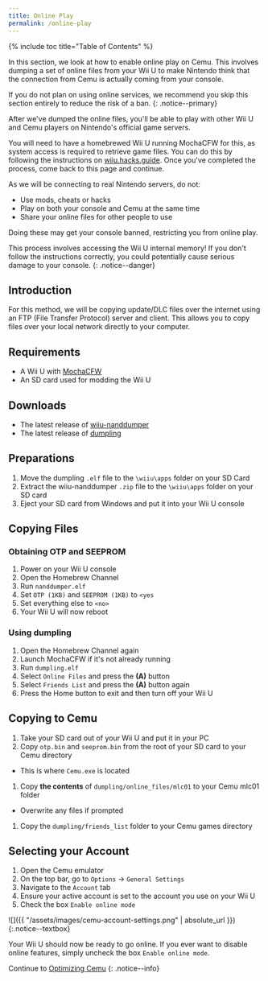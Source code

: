 ```yaml
---
title: Online Play
permalink: /online-play
---
```


{% include toc title="Table of Contents" %}

In this section, we look at how to enable online play on Cemu. This involves dumping a set of online files from your Wii U to make Nintendo think that the connection from Cemu is actually coming from your console.

If you do not plan on using online services, we recommend you skip this section entirely to reduce the risk of a ban.
{: .notice--primary}

After we've dumped the online files, you'll be able to play with other Wii U and Cemu players on Nintendo's official game servers.

You will need to have a homebrewed Wii U running MochaCFW for this, as system access is required to retrieve game files. You can do this by following the instructions on [wiiu.hacks.guide](https://wiiu.hacks.guide/). Once you've completed the process, come back to this page and continue.

As we will be connecting to real Nintendo servers, do not:
- Use mods, cheats or hacks
- Play on both your console and Cemu at the same time
- Share your online files for other people to use

Doing these may get your console banned, restricting you from online play.

This process involves accessing the Wii U internal memory! If you don't follow the instructions correctly, you could potentially cause serious damage to your console.
{: .notice--danger}

## Introduction

For this method, we will be copying update/DLC files over the internet using an FTP (File Transfer Protocol) server and client. This allows you to copy files over your local network directly to your computer.

## Requirements

- A Wii U with [MochaCFW](https://wiiu.hacks.guide/)
- An SD card used for modding the Wii U

## Downloads

- The latest release of [wiiu-nanddumper](https://github.com/koolkdev/wiiu-nanddumper/releases/latest)
- The latest release of [dumpling](https://github.com/emiyl/dumpling/releases/latest)

## Preparations

1. Move the dumpling `.elf` file to the `\wiiu\apps` folder on your SD Card
1. Extract the wiiu-nanddumper `.zip` file to the `\wiiu\apps` folder on your SD card
1. Eject your SD card from Windows and put it into your Wii U console

## Copying Files

### Obtaining OTP and SEEPROM

1. Power on your Wii U console
1. Open the Homebrew Channel
1. Run `nanddumper.elf`
1. Set `OTP (1KB)` and `SEEPROM (1KB)` to `<yes`
1. Set everything else to `<no>`
1. Your Wii U will now reboot

### Using dumpling

1. Open the Homebrew Channel again
1. Launch MochaCFW if it's not already running
1. Run `dumpling.elf`
1. Select `Online Files` and press the **(A)** button
1. Select `Friends List` and press the **(A)** button again
1. Press the Home button to exit and then turn off your Wii U

## Copying to Cemu

1. Take your SD card out of your Wii U and put it in your PC
1. Copy `otp.bin` and `seeprom.bin` from the root of your SD card to your Cemu directory
  - This is where `Cemu.exe` is located
1. Copy **the contents** of `dumpling/online_files/mlc01` to your Cemu mlc01 folder
  - Overwrite any files if prompted
1. Copy the `dumpling/friends_list` folder to your Cemu games directory

## Selecting your Account

1. Open the Cemu emulator
1. On the top bar, go to `Options` -> `General Settings`
1. Navigate to the `Account` tab
1. Ensure your active account is set to the account you use on your Wii U
1. Check the box `Enable online mode`

![]({{ "/assets/images/cemu-account-settings.png" | absolute_url }})
{:.notice--textbox}

Your Wii U should now be ready to go online. If you ever want to disable online features, simply uncheck the box `Enable online mode`.

Continue to [Optimizing Cemu](optimizing-cemu)
{: .notice--info}
